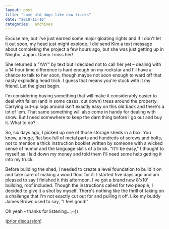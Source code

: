 ```yaml
---
layout: post
title: "some old dogs like new tricks"
date: "2010-11-10"
categories:  archives
---
```


Excuse me, but I've just earned some major gloating rights and if I don't let it out soon, my head just might explode. I did send Kim a text message about completing the project a few hours ago, but she was just getting up in Ningbo, Japan. Damn I miss her!

She returned a "YAY" by text but I decided not to call her yet – dealing with a 14 hour time difference is hard enough on my rockstar and I'll have a chance to talk to her soon, though maybe not soon enough to ward off that nasty exploding head trick. I guess that means you're stuck with it my friend. Let the gloat begin.

I'm considering buying something that will make it considerably easier to deal with fallen (and in some cases, cut down) trees around the property. Carrying cut-up logs around isn't exactly easy on this old back and there's a lot of 'em. That same something will also come in handy for dealing with snow. But I need somewhere to keep the darn thing before I go out and buy it. What to do?

So, six days ago, I picked up one of those storage sheds in a box. You know, a huge, flat box full of metal parts and hundreds of screws and bolts, not to mention a thick instruction booklet written by someone with a wicked sense of humor and the language skills of a brick. "It'll be easy," I thought to myself as I laid down my money and told them I'll need some help getting it into my truck.

Before building the shed, I needed to create a level foundation to build it on and take care of making a wood floor for it. I started five days ago and am pleased to say I finished it this afternoon. I've got a brand new 8'x10' building, roof included. Though the instructions called for two people, I decided to give it a shot by myself. There's nothing like the thrill of taking on a challenge that I'm not exactly cut out for and pulling it off. Like my buddy James Brown used to say, "I feel good!"

Oh yeah - thanks for listening...;~))

([prior discussion](https://disqus.com/home/discussion/jenettsimplypersonal/jenettsimplypersonal_some_old_dogs_like_new_tricks/))
